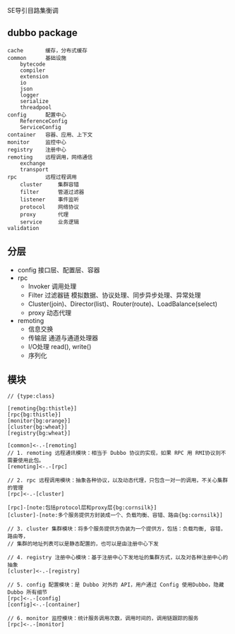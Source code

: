 
SE导引目路集衡调
 
## dubbo package
```
cache       缓存，分布式缓存
common      基础设施
    bytecode
    compiler
    extension
    io
    json
    logger
    serialize
    threadpool
config      配置中心
    ReferenceConfig
    ServiceConfig
container   容器、应用、上下文
monitor     监控中心
registry    注册中心
remoting    远程调用，网络通信
    exchange
    transport
rpc         远程过程调用
    cluster     集群容错
    filter      管道过滤器
    listener    事件监听
    protocol    网络协议
    proxy       代理
    service     业务逻辑
validation
 ```
 ## 分层
 
 * config 接口层、配置层、容器
 * rpc
    - Invoker 调用处理
    - Filter 过滤器链 模拟数据、协议处理、同步异步处理、异常处理
    - Cluster(join)、Director(list)、Router(route)、LoadBalance(select)
    - proxy 动态代理
 * remoting 
    - 信息交换
    - 传输层 通道与通道处理器
    - I/O处理 read(), write()
    - 序列化
 
## 模块

```yuml
// {type:class}

[remoting{bg:thistle}]
[rpc{bg:thistle}]
[monitor{bg:orange}]
[cluster{bg:wheat}]
[registry{bg:wheat}]

[common]<-.-[remoting]
// 1. remoting 远程通讯模块：相当于 Dubbo 协议的实现，如果 RPC 用 RMI协议则不需要使用此包。
[remoting]<-.-[rpc]

// 2. rpc 远程调用模块：抽象各种协议，以及动态代理，只包含一对一的调用，不关心集群的管理
[rpc]<-.-[cluster]

[rpc]-[note:包括protocol层和proxy层{bg:cornsilk}]
[cluster]-[note:多个服务提供方封装成一个、负载均衡、容错、路由{bg:cornsilk}]

// 3. cluster 集群模块：将多个服务提供方伪装为一个提供方，包括：负载均衡, 容错，路由等，
// 集群的地址列表可以是静态配置的，也可以是由注册中心下发

// 4. registry 注册中心模块：基于注册中心下发地址的集群方式，以及对各种注册中心的抽象
[cluster]<-.-[registry]

// 5. config 配置模块：是 Dubbo 对外的 API，用户通过 Config 使用Dubbo，隐藏 Dubbo 所有细节
[rpc]<-.-[config]
[config]<-.-[container]

// 6. monitor 监控模块：统计服务调用次数，调用时间的，调用链跟踪的服务
[rpc]<-.-[monitor]

 ```
 